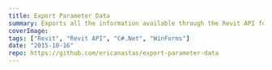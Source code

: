 ```yaml
---
title: Export Parameter Data
summary: Exports all the information available through the Revit API for all the parameters of a set of elements
coverImage:
tags: ["Revit", "Revit API", "C#.Net", "WinForms"]
date: "2015-10-16"
repo: https://github.com/ericanastas/export-parameter-data
---
```

